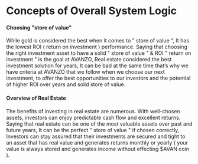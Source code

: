 # Concepts of  Overall System Logic

#### Choosing "store of value"

While gold is considered the best when it comes to " store of value ", It has the lowest ROI ( return on investment ) performance. Saying that choosing the right investment asset to have a solid " store of value " & ROI " return on investment " is the goal at AVANZO, Real estate considered the best investment solution for years, It can be bad at the same time that’s why we have criteria at AVANZO that we follow when we choose our next investment, to offer the best opportunities to our investors and the potential of higher ROI over years and solid store of value.

#### Overview of Real Estate

The benefits of investing in real estate are numerous. With well-chosen assets, investors can enjoy predictable cash flow and excellent returns. Saying that real estate can be one of the most valuable assets over past and future years, It can be the perfect " store of value " if chosen correctly, Investors can stay assured that their investments are secured and tight to an asset that has real value and generates returns monthly or yearly ( your value is always stored and generates income without effecting $AVAN coin ).
